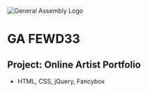 ![General Assembly Logo](http://i.imgur.com/ke8USTq.png)

# GA FEWD33

## Project: Online Artist Portfolio
- HTML, CSS, jQuery, Fancybox
